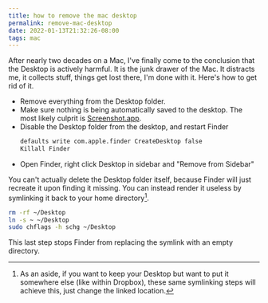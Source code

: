 ```yaml
---
title: how to remove the mac desktop
permalink: remove-mac-desktop
date: 2022-01-13T21:32:26-08:00
tags: mac
---
```


After nearly two decades on a Mac, I've finally come to the conclusion that the
Desktop is actively harmful. It is the junk drawer of the Mac. It distracts me,
it collects stuff, things get lost there, I'm done with it. Here's how to get
rid of it.

- Remove everything from the Desktop folder.
- Make sure nothing is being automatically saved to the desktop. The most likely
  culprit is [Screenshot.app](../mac-screenshot/).
- Disable the Desktop folder from the desktop, and restart Finder
  ```sh
  defaults write com.apple.finder CreateDesktop false
  Killall Finder
  ```
- Open Finder, right click Desktop in sidebar and "Remove from Sidebar"

You can't actually delete the Desktop folder itself, because Finder will just
recreate it upon finding it missing. You can instead render it useless by
symlinking it back to your home directory[^symlink].

[^symlink]:
    As an aside, if you want to keep your Desktop but want to put it somewhere
    else (like within Dropbox), these same symlinking steps will achieve this,
    just change the linked location.

```sh
rm -rf ~/Desktop
ln -s ~ ~/Desktop
sudo chflags -h schg ~/Desktop
```

This last step stops Finder from replacing the symlink with an empty directory.
